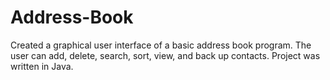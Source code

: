 # Address-Book
Created a graphical user interface of a basic address book program. The user can add, delete, search, sort, view, and back up contacts. Project was written in Java.
